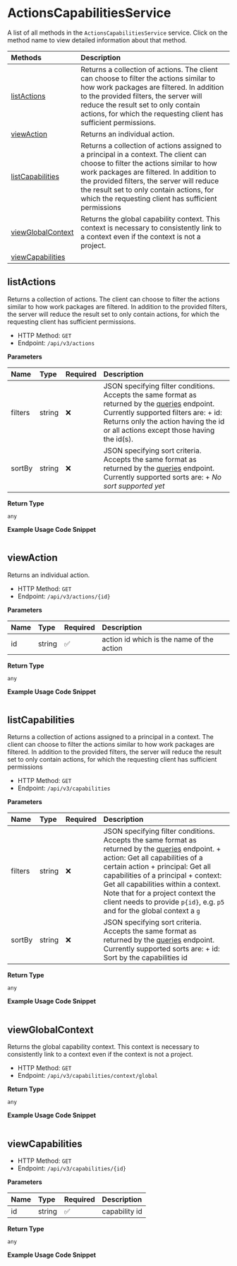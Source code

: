 # ActionsCapabilitiesService

A list of all methods in the `ActionsCapabilitiesService` service. Click on the method name to view detailed information about that method.

| Methods                                 | Description                                                                                                                                                                                                                                                                                                                 |
| :-------------------------------------- | :-------------------------------------------------------------------------------------------------------------------------------------------------------------------------------------------------------------------------------------------------------------------------------------------------------------------------- |
| [listActions](#listactions)             | Returns a collection of actions. The client can choose to filter the actions similar to how work packages are filtered. In addition to the provided filters, the server will reduce the result set to only contain actions, for which the requesting client has sufficient permissions.                                     |
| [viewAction](#viewaction)               | Returns an individual action.                                                                                                                                                                                                                                                                                               |
| [listCapabilities](#listcapabilities)   | Returns a collection of actions assigned to a principal in a context. The client can choose to filter the actions similar to how work packages are filtered. In addition to the provided filters, the server will reduce the result set to only contain actions, for which the requesting client has sufficient permissions |
| [viewGlobalContext](#viewglobalcontext) | Returns the global capability context. This context is necessary to consistently link to a context even if the context is not a project.                                                                                                                                                                                    |
| [viewCapabilities](#viewcapabilities)   |                                                                                                                                                                                                                                                                                                                             |

## listActions

Returns a collection of actions. The client can choose to filter the actions similar to how work packages are filtered. In addition to the provided filters, the server will reduce the result set to only contain actions, for which the requesting client has sufficient permissions.

- HTTP Method: `GET`
- Endpoint: `/api/v3/actions`

**Parameters**

| Name    | Type   | Required | Description                                                                                                                                                                                                                                                                           |
| :------ | :----- | :------- | :------------------------------------------------------------------------------------------------------------------------------------------------------------------------------------------------------------------------------------------------------------------------------------ |
| filters | string | ❌       | JSON specifying filter conditions. Accepts the same format as returned by the [queries](https://www.openproject.org/docs/api/endpoints/queries/) endpoint. Currently supported filters are: + id: Returns only the action having the id or all actions except those having the id(s). |
| sortBy  | string | ❌       | JSON specifying sort criteria. Accepts the same format as returned by the [queries](https://www.openproject.org/docs/api/endpoints/queries/) endpoint. Currently supported sorts are: + _No sort supported yet_                                                                       |

**Return Type**

`any`

**Example Usage Code Snippet**

```mcp

```

## viewAction

Returns an individual action.

- HTTP Method: `GET`
- Endpoint: `/api/v3/actions/{id}`

**Parameters**

| Name | Type   | Required | Description                               |
| :--- | :----- | :------- | :---------------------------------------- |
| id   | string | ✅       | action id which is the name of the action |

**Return Type**

`any`

**Example Usage Code Snippet**

```mcp

```

## listCapabilities

Returns a collection of actions assigned to a principal in a context. The client can choose to filter the actions similar to how work packages are filtered. In addition to the provided filters, the server will reduce the result set to only contain actions, for which the requesting client has sufficient permissions

- HTTP Method: `GET`
- Endpoint: `/api/v3/capabilities`

**Parameters**

| Name    | Type   | Required | Description                                                                                                                                                                                                                                                                                                                                                                                                                      |
| :------ | :----- | :------- | :------------------------------------------------------------------------------------------------------------------------------------------------------------------------------------------------------------------------------------------------------------------------------------------------------------------------------------------------------------------------------------------------------------------------------- |
| filters | string | ❌       | JSON specifying filter conditions. Accepts the same format as returned by the [queries](https://www.openproject.org/docs/api/endpoints/queries/) endpoint. + action: Get all capabilities of a certain action + principal: Get all capabilities of a principal + context: Get all capabilities within a context. Note that for a project context the client needs to provide `p{id}`, e.g. `p5` and for the global context a `g` |
| sortBy  | string | ❌       | JSON specifying sort criteria. Accepts the same format as returned by the [queries](https://www.openproject.org/docs/api/endpoints/queries/) endpoint. Currently supported sorts are: + id: Sort by the capabilities id                                                                                                                                                                                                          |

**Return Type**

`any`

**Example Usage Code Snippet**

```mcp

```

## viewGlobalContext

Returns the global capability context. This context is necessary to consistently link to a context even if the context is not a project.

- HTTP Method: `GET`
- Endpoint: `/api/v3/capabilities/context/global`

**Return Type**

`any`

**Example Usage Code Snippet**

```mcp

```

## viewCapabilities

- HTTP Method: `GET`
- Endpoint: `/api/v3/capabilities/{id}`

**Parameters**

| Name | Type   | Required | Description   |
| :--- | :----- | :------- | :------------ |
| id   | string | ✅       | capability id |

**Return Type**

`any`

**Example Usage Code Snippet**

```mcp

```

<!-- This file was generated by liblab | https://liblab.com/ -->

